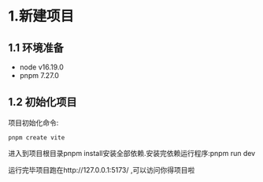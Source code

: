 # 1.新建项目

## 1.1 环境准备

- node v16.19.0 
- pnpm 7.27.0

## 1.2 初始化项目

项目初始化命令:

```
pnpm create vite
```

进入到项目根目录pnpm install安装全部依赖.安装完依赖运行程序:pnpm run dev

运行完毕项目跑在http://127.0.0.1:5173/ ,可以访问你得项目啦


